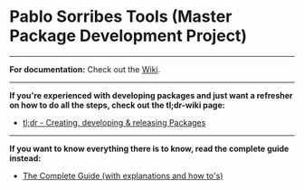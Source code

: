 # Pablo Sorribes Tools (Master Package Development Project)

---

**For documentation:** Check out the [Wiki](https://github.com/PabloSorribes/PabloSorribesTools/wiki).

---

**If you're experienced with developing packages and just want a refresher on how to do all the steps, check out the tl;dr-wiki page:**
- [tl;dr - Creating, developing & releasing Packages](https://github.com/PabloSorribes/PabloSorribesTools/wiki/tl;dr-Creating,-developing-&-releasing-Packages)

---

**If you want to know everything there is to know, read the complete guide instead:**
- [The Complete Guide (with explanations and how to's)](https://github.com/PabloSorribes/PabloSorribesTools/wiki/The-Complete-Guide-(with-explanations-and-how-to's))
